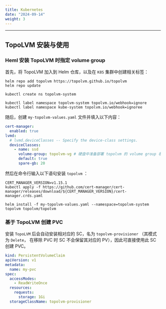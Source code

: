 ```yaml
---
title: Kubernetes
date: "2024-09-14"
weight: 3
---
```


---

## TopoLVM 安装与使用

### Heml 安装 TopoLVM 时指定 volume group

首先，将 TopoLVM 加入到 Helm 仓库，以及在 `K8S` 集群中创建相关标签：

```shell
helm repo add topolvm https://topolvm.github.io/topolvm
helm repo update

kubectl create ns topolvm-system

kubectl label namespace topolvm-system topolvm.io/webhook=ignore
kubectl label namespace kube-system topolvm.io/webhook=ignoree
```

随后，创建 `my-topolvm-values.yaml` 文件并填入以下内容：

```yaml
cert-manager:
  enabled: true
lvmd:
  # lvmd.deviceClasses -- Specify the device-class settings.
  deviceClasses:
    - name: ssd
      volume-group: topolvm-vg # 硬盘中准备部署 topolvm 的 volume group 名称, 要求每个节点都有这个卷组
      default: true
      spare-gb: 20
```

然后在命令行输入以下语句安装 `topolvm` ：

```shell
CERT_MANAGER_VERSION=v1.15.1
kubectl apply -f https://github.com/cert-manager/cert-manager/releases/download/${CERT_MANAGER_VERSION}/cert-manager.crds.yaml

helm install -f my-topolvm-values.yaml --namespace=topolvm-system topolvm topolvm/topolvm
```

### 基于 TopoLVM 创建 PVC

安装 `TopoLVM` 后会自动安装相对应的 SC，名为 `topolvm-provisioner` （其模式为 `Delete`， 在移除 PVC 时 SC 不会保留其对应的 PV），因此可直接使用此 SC 创建 PVC。

```yaml
kind: PersistentVolumeClaim
apiVersion: v1
metadata:
  name: my-pvc
spec:
  accessModes:
    - ReadWriteOnce
  resources:
    requests:
      storage: 1Gi
  storageClassName: topolvm-provisioner
```
